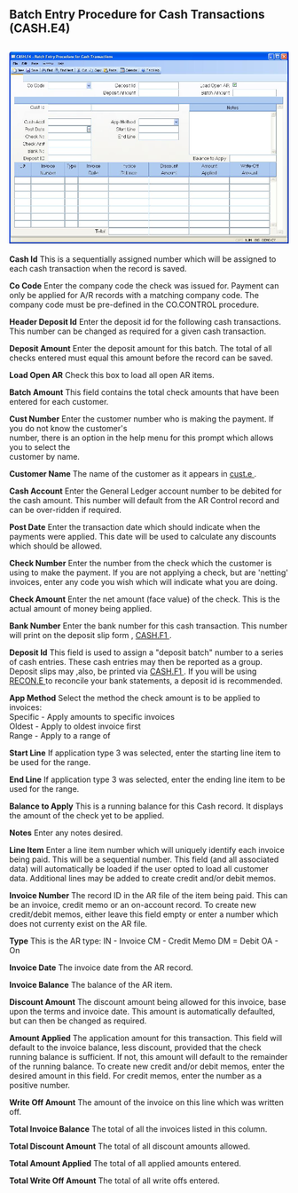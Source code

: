 ##  Batch Entry Procedure for Cash Transactions (CASH.E4)

<PageHeader />

##

![](./CASH-E4-1.jpg)

**Cash Id** This is a sequentially assigned number which will be assigned to
each cash transaction when the record is saved.  
  
**Co Code** Enter the company code the check was issued for. Payment can only
be applied for A/R records with a matching company code. The company code must
be pre-defined in the CO.CONTROL procedure.  
  
**Header Deposit Id** Enter the deposit id for the following cash
transactions. This number can be changed as required for a given cash
transaction.  
  
**Deposit Amount** Enter the deposit amount for this batch. The total of all
checks entered must equal this amount before the record can be saved.  
  
**Load Open AR** Check this box to load all open AR items.  
  
**Batch Amount** This field contains the total check amounts that have been
entered for each customer.  
  
**Cust Number** Enter the customer number who is making the payment. If you do
not know the customer's  
number, there is an option in the help menu for this prompt which allows you
to select the  
customer by name.  
  
**Customer Name** The name of the customer as it appears in [ cust.e ](cust-e/README.md) .   
  
**Cash Account** Enter the General Ledger account number to be debited for the
cash amount. This number will default from the AR Control record and can be
over-ridden if required.  
  
**Post Date** Enter the transaction date which should indicate when the
payments were applied. This date will be used to calculate any discounts which
should be allowed.  
  
**Check Number** Enter the number from the check which the customer is using
to make the payment. If you are not applying a check, but are 'netting'
invoices, enter any code you wish which will indicate what you are doing.  
  
**Check Amount** Enter the net amount (face value) of the check. This is the
actual amount of money being applied.  
  
**Bank Number** Enter the bank number for this cash transaction. This number will print on the deposit slip form , [ CASH.F1 ](../../../AR-REPORT/CASH-F1/README.md) .   
  
**Deposit Id** This field is used to assign a "deposit batch" number to a series of cash entries. These cash entries may then be reported as a group. Deposit slips may ,also, be printed via [ CASH.F1 ](../../../AR-REPORT/CASH-F1/README.md) . If you will be using [ RECON.E ](../../RECON-E/README.md) to reconcile your bank statements, a deposit id is recommended.   
  
**App Method** Select the method the check amount is to be applied to
invoices:  
Specific - Apply amounts to specific invoices  
Oldest - Apply to oldest invoice first  
Range - Apply to a range of  
  
**Start Line** If application type 3 was selected, enter the starting line
item to be used for the range.  
  
**End Line** If application type 3 was selected, enter the ending line item to
be used for the range.  
  
**Balance to Apply** This is a running balance for this Cash record. It
displays the amount of the check yet to be applied.  
  
**Notes** Enter any notes desired.  
  
**Line Item** Enter a line item number which will uniquely identify each
invoice being paid. This will be a sequential number. This field (and all
associated data) will automatically be loaded if the user opted to load all
customer data. Additional lines may be added to create credit and/or debit
memos.  
  
**Invoice Number** The record ID in the AR file of the item being paid. This
can be an invoice, credit memo or an on-account record. To create new
credit/debit memos, either leave this field empty or enter a number which does
not currenty exist on the AR file.  
  
**Type** This is the AR type: IN - Invoice CM - Credit Memo DM = Debit OA - On  
  
**Invoice Date** The invoice date from the AR record.  
  
**Invoice Balance** The balance of the AR item.  
  
**Discount Amount** The discount amount being allowed for this invoice, base
upon the terms and invoice date. This amount is automatically defaulted, but
can then be changed as required.  
  
**Amount Applied** The application amount for this transaction. This field
will default to the invoice balance, less discount, provided that the check
running balance is sufficient. If not, this amount will default to the
remainder of the running balance. To create new credit and/or debit memos,
enter the desired amount in this field. For credit memos, enter the number as
a positive number.  
  
**Write Off Amount** The amount of the invoice on this line which was written
off.  
  
**Total Invoice Balance** The total of all the invoices listed in this column.  
  
**Total Discount Amount** The total of all discount amounts allowed.  
  
**Total Amount Applied** The total of all applied amounts entered.  
  
**Total Write Off Amount** The total of all write offs entered.  
  
  
<badge text= "Version 8.10.57" vertical="middle" />

<PageFooter />